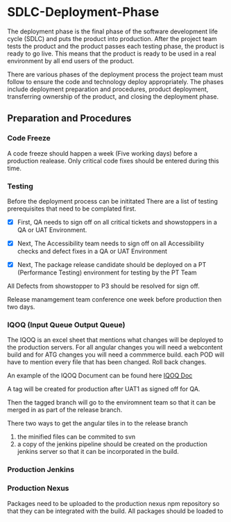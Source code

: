 # SDLC-Deployment-Phase

The deployment phase is the final phase of the software development life cycle (SDLC) and puts the product into production. After the project team tests the product and the product passes each testing phase, the product is ready to go live. This means that the product is ready to be used in a real environment by all end users of the product.

There are various phases of the deployment process the project team must follow to ensure the code and technology deploy appropriately. The phases include deployment preparation and procedures, product deployment, transferring ownership of the product, and closing the deployment phase.

## Preparation and Procedures

### Code Freeze

A code freeze should happen a week (Five working days) before a production realease. Only critical code fixes should be entered during this time. 

### Testing

Before the deployment process can be inititated There are a list of testing prerequisites that need to be complated first.

- [X] First, QA needs to sign off on all critical tickets and showstoppers in a QA or UAT Environment.
- [X] Next, The Accessibility team needs to sign off on all Accessibility checks and defect fixes in a QA or UAT Environment
- [X] Next, The package release candidate should be deployed on a PT (Performance Testing) environment for testing by the PT Team


All Defects from showstopper to P3 should be resolved for sign off. 

Release manamgement team conference one week before production then two days.

### IQOQ (Input Queue Output Queue)

The IQOQ is an excel sheet that mentions what changes will be deployed to the production servers. For all angular changes you will need a webcontent build and for ATG changes you will need a commmerce build. each POD will have to mention every file that has been changed. Roll back changes.

An example of the IQOQ Document can be found here [IQOQ Doc](http://sharepoint)



A tag will be created for production after UAT1 as signed off for QA.

Then the tagged branch will go to the enviromnent team so that it can be merged in as part of the release branch. 

There two ways to get the angular tiles in to the release branch
1. the minified files can be commited to svn 
2. a copy of the jenkins pipeline should be created on the production jenkins server so that it can be incorporated in the build.

### Production Jenkins 

### Production Nexus
Packages need to be uploaded to the production nexus npm repository so that they can be integrated with the build. All packages should be loaded to 

